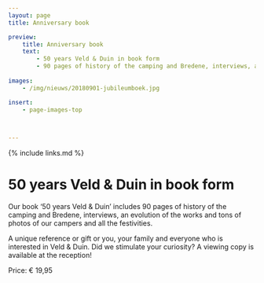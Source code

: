 ```yaml
---
layout: page
title: Anniversary book

preview:
    title: Anniversary book
    text: 
        - 50 years Veld & Duin in book form
        - 90 pages of history of the camping and Bredene, interviews, an evolution of the works and tons of photos of our campers and all the festivities.
        
images:
    - /img/nieuws/20180901-jubileumboek.jpg

insert:
    - page-images-top
    


---
```


{% include links.md %}

# 50 years Veld & Duin in book form

Our book ‘50 years Veld & Duin’ includes 90 pages of history of the camping and Bredene, interviews, an evolution of the works and tons of photos of our campers and all the festivities.

A unique reference or gift or you, your family and everyone who is interested in Veld & Duin. Did we stimulate your curiosity? A viewing copy is available at the reception!

Price: € 19,95

